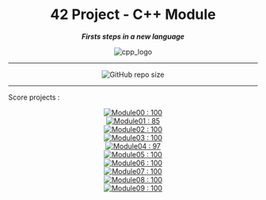 <h1 align="center">
	42 Project - C++ Module
</h1>

<p align="center">
	<b><i> Firsts steps in a new language </i></b>
</p>

<p align="center">
	<img src="https://raw.githubusercontent.com/ayogun/42-project-badges/refs/heads/main/badges/cppe.png" alt="cpp_logo" />
</p>

---
<p align="center">
<!-- 	<img src="https://img.shields.io/badge/Module01-100-green?style=none&logo=42" alt="Module00 : 100"/> -->
<!-- 	<img alt="Static Badge" src="https://img.shields.io/badge/Outstanding-0-blue?style=none&logo=42"> -->
	<img alt="GitHub repo size" src="https://img.shields.io/github/repo-size/LeSabreDeDieu/Module_cpp?style=none&logo=github">
</p>

---
<p>
	Score projects :
</p>
<p align="center">
	<a href="https://github.com/LeSabreDeDieu/Module_cpp/tree/main/Module00"> 
		<img src="https://img.shields.io/badge/Module00-100-green?style=none&logo=42" alt="Module00 : 100"/><br>
	</a>
	<a href="https://github.com/LeSabreDeDieu/Module_cpp/tree/main/Module01">
		<img src="https://img.shields.io/badge/Module01-85-green?style=none&logo=42" alt="Module01 : 85"/><br>
	</a>
	<a href="https://github.com/LeSabreDeDieu/Module_cpp/tree/main/Module02">
		<img src="https://img.shields.io/badge/Module02-100-green?style=none&logo=42" alt="Module02 : 100"/><br>
	</a>
	<a href="https://github.com/LeSabreDeDieu/Module_cpp/tree/main/Module03">
		<img src="https://img.shields.io/badge/Module03-100-green?style=none&logo=42" alt="Module03 : 100"/><br>
	</a>
	<a href="https://github.com/LeSabreDeDieu/Module_cpp/tree/main/Module04">
		<img src="https://img.shields.io/badge/Module04-97-green?style=none&logo=42" alt="Module04 : 97"/><br>
	</a>
	<a href="https://github.com/LeSabreDeDieu/Module_cpp/tree/main/Module05">
		<img src="https://img.shields.io/badge/Module05-100-green?style=none&logo=42" alt="Module05 : 100"/><br>
	</a>
	<a href="https://github.com/LeSabreDeDieu/Module_cpp/tree/main/Module06">
		<img src="https://img.shields.io/badge/Module06-100-green?style=none&logo=42" alt="Module06 : 100"/><br>
	</a>
	<a href="https://github.com/LeSabreDeDieu/Module_cpp/tree/main/Module07">
		<img src="https://img.shields.io/badge/Module07-100-green?style=none&logo=42" alt="Module07 : 100"/><br>
	</a>
	<a href="https://github.com/LeSabreDeDieu/Module_cpp/tree/main/Module08">
		<img src="https://img.shields.io/badge/Module08-100-green?style=none&logo=42" alt="Module08 : 100"/><br>
	</a>
	<a href="https://github.com/LeSabreDeDieu/Module_cpp/tree/main/Module09">
		<img src="https://img.shields.io/badge/Module09-100-green?style=none&logo=42" alt="Module09 : 100"/><br>
	</a>
</p>
